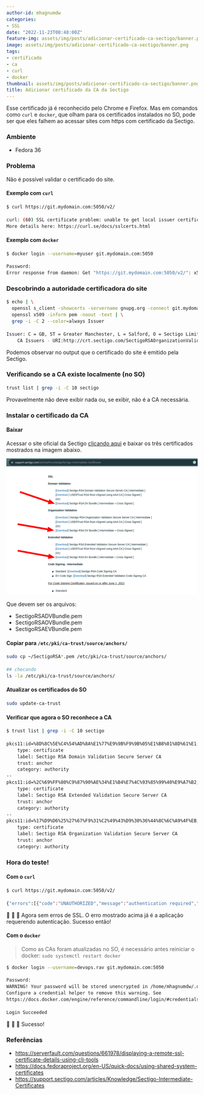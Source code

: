 ```yaml
---
author-id: mhagnumdw
categories:
- SSL
date: "2022-11-23T08:48:00Z"
feature-img: assets/img/posts/adicionar-certificado-ca-sectigo/banner.png
image: assets/img/posts/adicionar-certificado-ca-sectigo/banner.png
tags:
- certificado
- ca
- curl
- docker
thumbnail: assets/img/posts/adicionar-certificado-ca-sectigo/banner.png
title: Adicionar certificado da CA da Sectigo
---
```


Esse certificado já é reconhecido pelo Chrome e Firefox. Mas em comandos como `curl` e `docker`, que olham para os certificados instalados no SO, pode ser que eles falhem ao acessar sites com https com certificado da Sectigo.

<!--more-->

### Ambiente

- Fedora 36

### Problema

Não é possível validar o certificado do site.

#### Exemplo com `curl`

```bash
$ curl https://git.mydomain.com:5050/v2/

curl: (60) SSL certificate problem: unable to get local issuer certificate
More details here: https://curl.se/docs/sslcerts.html
```

#### Exemplo com `docker`

```bash
$ docker login --username=myuser git.mydomain.com:5050

Password:
Error response from daemon: Get "https://git.mydomain.com:5050/v2/": x509: certificate signed by unknown authority
```

### Descobrindo a autoridade certificadora do site

```bash
$ echo | \
  openssl s_client -showcerts -servername gnupg.org -connect git.mydomain.com:5050 2>/dev/null | \
  openssl x509 -inform pem -noout -text | \
  grep -i -C 2 --color=always Issuer

Issuer: C = GB, ST = Greater Manchester, L = Salford, O = Sectigo Limited, CN = Sectigo RSA Organization Validation Secure Server CA
    CA Issuers - URI:http://crt.sectigo.com/SectigoRSAOrganizationValidationSecureServerCA.crt
```

Podemos observar no output que o certificado do site é emitido pela Sectigo.

### Verificando se a CA existe localmente (no SO)

```bash
trust list | grep -i -C 10 sectigo
```

Provavelmente não deve exibir nada ou, se exibir, não é a CA necessária.

### Instalar o certificado da CA

#### Baixar

Acessar o site oficial da Sectigo [clicando aqui](https://support.sectigo.com/articles/Knowledge/Sectigo-Intermediate-Certificates) e baixar os três certificados mostrados na imagem abaixo.

![certificados](site-sectigo-certificados.png)

Que devem ser os arquivos:

- SectigoRSADVBundle.pem
- SectigoRSAOVBundle.pem
- SectigoRSAEVBundle.pem

#### Copiar para `/etc/pki/ca-trust/source/anchors/`

```bash
sudo cp ~/SectigoRSA*.pem /etc/pki/ca-trust/source/anchors/

## checando
ls -la /etc/pki/ca-trust/source/anchors/
```

#### Atualizar os certificados do SO

```bash
sudo update-ca-trust
```

#### Verificar que agora o SO reconhece a CA

```bash
$ trust list | grep -i -C 10 sectigo

pkcs11:id=%8D%8C%5E%C4%54%AD%8A%E1%77%E9%9B%F9%9B%05%E1%B8%01%8D%61%E1;type=cert
    type: certificate
    label: Sectigo RSA Domain Validation Secure Server CA
    trust: anchor
    category: authority
--
pkcs11:id=%2C%69%FF%80%C9%87%90%AE%34%E1%B4%E7%4C%93%85%99%40%E9%A7%B2;type=cert
    type: certificate
    label: Sectigo RSA Extended Validation Secure Server CA
    trust: anchor
    category: authority
--
pkcs11:id=%17%D9%D6%25%27%67%F9%31%C2%49%43%D9%30%36%44%8C%6C%A9%4F%EB;type=cert
    type: certificate
    label: Sectigo RSA Organization Validation Secure Server CA
    trust: anchor
    category: authority
```

### Hora do teste!

#### Com o `curl`

```bash
$ curl https://git.mydomain.com:5050/v2/

{"errors":[{"code":"UNAUTHORIZED","message":"authentication required","detail":null}]}
```

🎉 🎉 🎉 Agora sem erros de SSL. O erro mostrado acima já é a aplicação requerendo autenticação. Sucesso então!

#### Com o `docker`

> Como as CAs foram atualizadas no SO, é necessário antes reiniciar o docker: `sudo systemctl restart docker`

```bash
$ docker login --username=devops.rav git.mydomain.com:5050

Password:
WARNING! Your password will be stored unencrypted in /home/mhagnumdw/.docker/config.json.
Configure a credential helper to remove this warning. See
https://docs.docker.com/engine/reference/commandline/login/#credentials-store

Login Succeeded
```

🎉 🎉 🎉 Sucesso!

### Referências

- <https://serverfault.com/questions/661978/displaying-a-remote-ssl-certificate-details-using-cli-tools>
- <https://docs.fedoraproject.org/en-US/quick-docs/using-shared-system-certificates>
- <https://support.sectigo.com/articles/Knowledge/Sectigo-Intermediate-Certificates>

